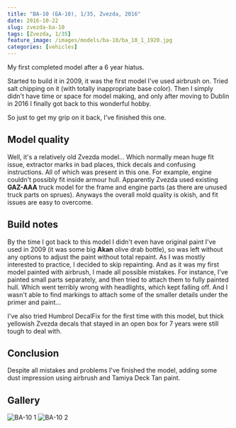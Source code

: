 ```yaml
---
title: "BA-10 (БА-10), 1/35, Zvezda, 2016"
date: 2016-10-22
slug: zvezda-ba-10
tags: [Zvezda, 1/35]
feature_image: /images/models/ba-10/ba_10_1_1920.jpg
categories: [vehicles]
---
```


My first completed model after a 6 year hiatus.

Started to build it in 2009, it was the first model I've used airbrush on. Tried salt chipping on it (with totally inappropriate base color).
Then I simply didn't have time or space for model making, and only after moving to Dublin in 2016 I finally got back to this wonderful hobby.

So just to get my grip on it back, I've finished this one.

## Model quality

Well, it's a relatively old Zvezda model... Which normally mean huge fit issue, extractor marks in bad places, thick decals and confusing instructions. All of which was present in this one.
For example, engine couldn't possibly fit inside armour hull. Apparently Zvezda used existing **GAZ-AAA**
truck model for the frame and engine parts (as there are unused truck parts on sprues). Anyways the overall mold quality is okish, and fit issues are easy to overcome.

## Build notes

By the time I got back to this model I didn't even have original paint I've used in 2009
(it was some big **Akan** olive drab bottle), so was left without any options to adjust the paint without total repaint.
As I was mostly interested to practice, I decided to skip repainting.
And as it was my first model painted with airbrush, I made all possible mistakes.
For instance, I've painted small parts separately, and then tried to attach them to fully painted hull.
Which went terribly wrong with headlights, which kept falling off. And I wasn't able to find markings to attach some of the smaller details under the primer and paint...

I've also tried Humbrol DecalFix for the first time with this model, but thick yellowish Zvezda decals that stayed in an open box for 7 years were still tough to deal with.

## Conclusion

Despite all mistakes and problems I've finished the model, adding some dust impression using airbrush and Tamiya Deck Tan paint.

## Gallery

![BA-10 1](/images/models/ba-10/ba_10_1_1920.jpg)
![BA-10 2](/images/models/ba-10/ba_10_2_1920.jpg)
